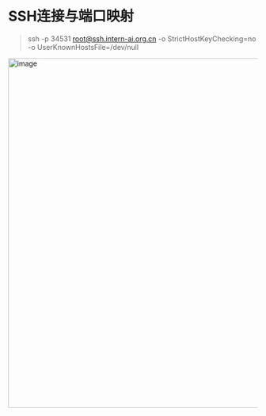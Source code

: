 # SSH连接与端口映射

> ssh -p 34531 root@ssh.intern-ai.org.cn -o StrictHostKeyChecking=no -o UserKnownHostsFile=/dev/null

<img width="706" alt="image" src="https://github.com/superkong001/InternLM_Learning/assets/37318654/7599b36f-a461-427f-a378-532872fe5e5c">

